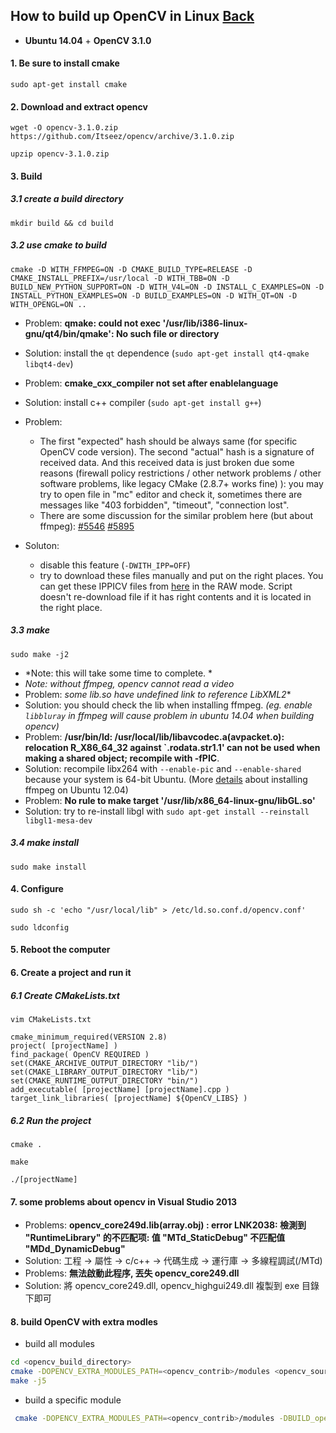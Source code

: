 ## How to build up OpenCV in Linux [Back](./qa.md)

- **Ubuntu 14.04** + **OpenCV 3.1.0**

#### 1. Be sure to install cmake

`sudo apt-get install cmake`

#### 2. Download and extract opencv

`wget -O opencv-3.1.0.zip https://github.com/Itseez/opencv/archive/3.1.0.zip`

`upzip opencv-3.1.0.zip`

#### 3. Build

##### 3.1 create a build directory

`mkdir build && cd build`

##### 3.2 use cmake to build

`cmake -D WITH_FFMPEG=ON -D CMAKE_BUILD_TYPE=RELEASE -D CMAKE_INSTALL_PREFIX=/usr/local -D WITH_TBB=ON -D BUILD_NEW_PYTHON_SUPPORT=ON -D WITH_V4L=ON -D INSTALL_C_EXAMPLES=ON -D INSTALL_PYTHON_EXAMPLES=ON -D BUILD_EXAMPLES=ON -D WITH_QT=ON -D WITH_OPENGL=ON ..`

- Problem: **qmake: could not exec '/usr/lib/i386-linux-gnu/qt4/bin/qmake': No such file or directory**
- Solution: install the `qt` dependence (`sudo apt-get install qt4-qmake libqt4-dev`)
- Problem: **cmake_cxx_compiler not set after enablelanguage**
- Solution: install c++ compiler (`sudo apt-get install g++`)
- Problem:
    - The first "expected" hash should be always same (for specific OpenCV code version).
The second "actual" hash is a signature of received data. And this received data is just broken due some reasons (firewall policy restrictions / other network problems / other software problems, like legacy CMake (2.8.7+ works fine) ): you may try to open file in "mc" editor and check it, sometimes there are messages like "403 forbidden", "timeout", "connection lost".
    - There are some discussion for the similar problem here (but about ffmpeg): [#5546](https://github.com/Itseez/opencv/issues/5546) [#5895](https://github.com/Itseez/opencv/issues/5895)

- Soluton: 
    - disable this feature (`-DWITH_IPP=OFF`)
    - try to download these files manually and put on the right places. You can get these IPPICV files from [here](https://github.com/Itseez/opencv_3rdparty/tree/ippicv/master_20151201/ippicv) in the RAW mode. Script doesn't re-download file if it has right contents and it is located in the right place.

##### 3.3 make

`sudo make -j2`

- *Note: this will take some time to complete. *
- *Note: without ffmpeg, opencv cannot read a video*
- Problem: **some lib*.so have undefined link to reference LibXML2**
- Solution: you should check the lib when installing ffmpeg. *(eg. enable `libbluray` in ffmpeg will cause problem in ubuntu 14.04 when building opencv)*
- Problem: **/usr/bin/ld: /usr/local/lib/libavcodec.a(avpacket.o): relocation R_X86_64_32 against `.rodata.str1.1' can not be used when making a shared object; recompile with -fPIC**.
- Solution: recompile libx264 with `--enable-pic` and `--enable-shared` because your system is 64-bit Ubuntu. (More [details](./../summary/ffmpeg/ffmpeg.md) about installing ffmpeg on Ubuntu 12.04)
- Problem: **No rule to make target '/usr/lib/x86_64-linux-gnu/libGL.so'**
- Solution: try to re-install libgl with `sudo apt-get install --reinstall libgl1-mesa-dev` 

##### 3.4 make install

`sudo make install`

#### 4. Configure

`sudo sh -c 'echo "/usr/local/lib" > /etc/ld.so.conf.d/opencv.conf'`

`sudo ldconfig`

#### 5. Reboot the computer

#### 6. Create a project and run it

##### 6.1 Create CMakeLists.txt

`vim CMakeLists.txt`
```
cmake_minimum_required(VERSION 2.8)
project( [projectName] )
find_package( OpenCV REQUIRED )
set(CMAKE_ARCHIVE_OUTPUT_DIRECTORY "lib/")
set(CMAKE_LIBRARY_OUTPUT_DIRECTORY "lib/")
set(CMAKE_RUNTIME_OUTPUT_DIRECTORY "bin/")
add_executable( [projectName] [projectName].cpp )
target_link_libraries( [projectName] ${OpenCV_LIBS} )
```

##### 6.2 Run the project

`cmake .`

`make`

`./[projectName]`

#### 7. some problems about opencv in Visual Studio 2013

- Problems: **opencv_core249d.lib(array.obj) : error LNK2038: 檢測到 "RuntimeLibrary" 的不匹配项: 值 "MTd_StaticDebug" 不匹配值 "MDd_DynamicDebug"**
- Solution: 工程 -> 屬性 -> c/c++ -> 代碼生成 -> 運行庫 -> 多線程調試(/MTd)
- Problems: **無法啟動此程序, 丟失 opencv_core249.dll**
- Solution: 將 opencv_core249.dll, opencv_highgui249.dll 複製到 exe 目錄下即可

#### 8. build OpenCV with extra modles

- build all modules

```bash
cd <opencv_build_directory>
cmake -DOPENCV_EXTRA_MODULES_PATH=<opencv_contrib>/modules <opencv_source_directory>
make -j5
```

- build a specific module

```bash
 cmake -DOPENCV_EXTRA_MODULES_PATH=<opencv_contrib>/modules -DBUILD_opencv_legacy=OFF <opencv_source_directory>
```
